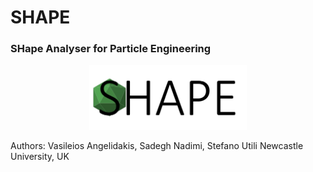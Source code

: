 # SHAPE
###  SHape Analyser for Particle Engineering

<p align="center"><img width=50% src="https://github.com/vsangelidakis/SHAPE/blob/master/figures/SHAPE_Logo_Extended.png"></p>

Authors: Vasileios Angelidakis, Sadegh Nadimi, Stefano Utili
Newcastle University, UK



